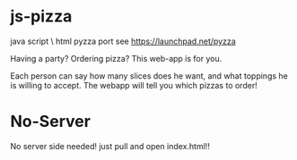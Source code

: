 js-pizza
========

java script \ html pyzza port
see https://launchpad.net/pyzza 


Having a party?
Ordering pizza?
This web-app is for you.

Each person can say how many slices does he want, and what toppings he is willing to accept.
The webapp will tell you which pizzas to order!

No-Server
========
No server side needed!
just pull and open index.html!!
